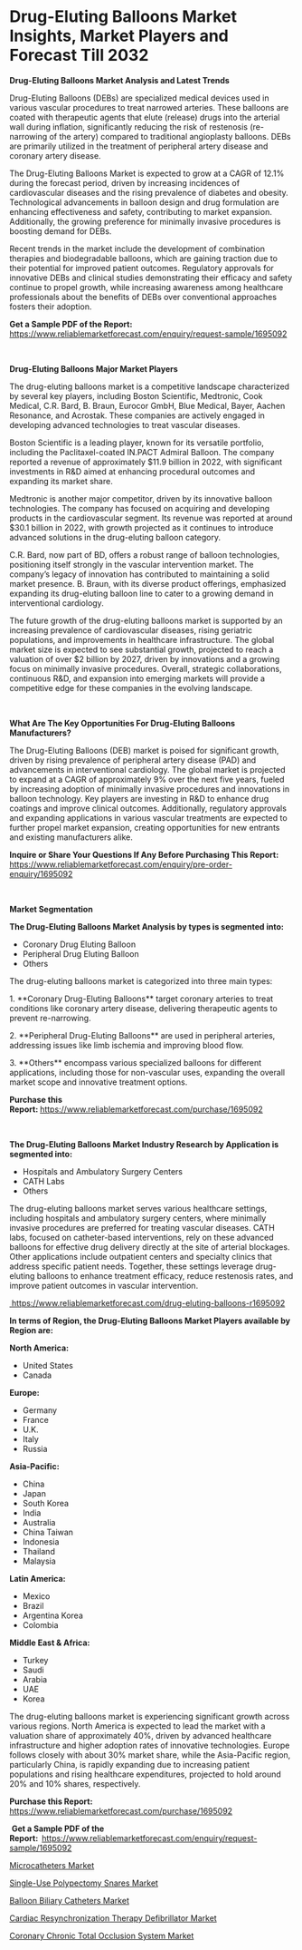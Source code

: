 <p><h1>Drug-Eluting Balloons Market Insights, Market Players and Forecast Till 2032</h1></p><p><strong>Drug-Eluting Balloons Market Analysis and Latest Trends</strong></p>
<p><p>Drug-Eluting Balloons (DEBs) are specialized medical devices used in various vascular procedures to treat narrowed arteries. These balloons are coated with therapeutic agents that elute (release) drugs into the arterial wall during inflation, significantly reducing the risk of restenosis (re-narrowing of the artery) compared to traditional angioplasty balloons. DEBs are primarily utilized in the treatment of peripheral artery disease and coronary artery disease.</p><p>The Drug-Eluting Balloons Market is expected to grow at a CAGR of 12.1% during the forecast period, driven by increasing incidences of cardiovascular diseases and the rising prevalence of diabetes and obesity. Technological advancements in balloon design and drug formulation are enhancing effectiveness and safety, contributing to market expansion. Additionally, the growing preference for minimally invasive procedures is boosting demand for DEBs.</p><p>Recent trends in the market include the development of combination therapies and biodegradable balloons, which are gaining traction due to their potential for improved patient outcomes. Regulatory approvals for innovative DEBs and clinical studies demonstrating their efficacy and safety continue to propel growth, while increasing awareness among healthcare professionals about the benefits of DEBs over conventional approaches fosters their adoption.</p></p>
<p><strong>Get a Sample PDF of the Report:&nbsp;</strong> <a href="https://www.reliablemarketforecast.com/enquiry/request-sample/1695092?utm_campaign=1102&utm_medium=2&utm_source=Github&utm_content=ia&utm_term=25032025&utm_id=drug-eluting-balloons">https://www.reliablemarketforecast.com/enquiry/request-sample/1695092</a></p>
<p>&nbsp;</p>
<p><strong>Drug-Eluting Balloons Major Market Players</strong></p>
<p><p>The drug-eluting balloons market is a competitive landscape characterized by several key players, including Boston Scientific, Medtronic, Cook Medical, C.R. Bard, B. Braun, Eurocor GmbH, Blue Medical, Bayer, Aachen Resonance, and Acrostak. These companies are actively engaged in developing advanced technologies to treat vascular diseases.</p><p>Boston Scientific is a leading player, known for its versatile portfolio, including the Paclitaxel-coated IN.PACT Admiral Balloon. The company reported a revenue of approximately $11.9 billion in 2022, with significant investments in R&D aimed at enhancing procedural outcomes and expanding its market share.</p><p>Medtronic is another major competitor, driven by its innovative balloon technologies. The company has focused on acquiring and developing products in the cardiovascular segment. Its revenue was reported at around $30.1 billion in 2022, with growth projected as it continues to introduce advanced solutions in the drug-eluting balloon category.</p><p>C.R. Bard, now part of BD, offers a robust range of balloon technologies, positioning itself strongly in the vascular intervention market. The company’s legacy of innovation has contributed to maintaining a solid market presence. B. Braun, with its diverse product offerings, emphasized expanding its drug-eluting balloon line to cater to a growing demand in interventional cardiology.</p><p>The future growth of the drug-eluting balloons market is supported by an increasing prevalence of cardiovascular diseases, rising geriatric populations, and improvements in healthcare infrastructure. The global market size is expected to see substantial growth, projected to reach a valuation of over $2 billion by 2027, driven by innovations and a growing focus on minimally invasive procedures. Overall, strategic collaborations, continuous R&D, and expansion into emerging markets will provide a competitive edge for these companies in the evolving landscape.</p></p>
<p>&nbsp;</p>
<p><strong>What Are The Key Opportunities For Drug-Eluting Balloons Manufacturers?</strong></p>
<p><p>The Drug-Eluting Balloons (DEB) market is poised for significant growth, driven by rising prevalence of peripheral artery disease (PAD) and advancements in interventional cardiology. The global market is projected to expand at a CAGR of approximately 9% over the next five years, fueled by increasing adoption of minimally invasive procedures and innovations in balloon technology. Key players are investing in R&D to enhance drug coatings and improve clinical outcomes. Additionally, regulatory approvals and expanding applications in various vascular treatments are expected to further propel market expansion, creating opportunities for new entrants and existing manufacturers alike.</p></p>
<p><strong>Inquire or Share Your Questions If Any Before Purchasing This Report:</strong> <a href="https://www.reliablemarketforecast.com/enquiry/pre-order-enquiry/1695092?utm_campaign=1102&utm_medium=2&utm_source=Github&utm_content=ia&utm_term=25032025&utm_id=drug-eluting-balloons">https://www.reliablemarketforecast.com/enquiry/pre-order-enquiry/1695092</a></p>
<p>&nbsp;</p>
<p><strong>Market Segmentation</strong></p>
<p><strong>The Drug-Eluting Balloons Market Analysis by types is segmented into:</strong></p>
<p><ul><li>Coronary Drug Eluting Balloon</li><li>Peripheral Drug Eluting Balloon</li><li>Others</li></ul></p>
<p><p>The drug-eluting balloons market is categorized into three main types: </p><p>1. **Coronary Drug-Eluting Balloons** target coronary arteries to treat conditions like coronary artery disease, delivering therapeutic agents to prevent re-narrowing. </p><p>2. **Peripheral Drug-Eluting Balloons** are used in peripheral arteries, addressing issues like limb ischemia and improving blood flow. </p><p>3. **Others** encompass various specialized balloons for different applications, including those for non-vascular uses, expanding the overall market scope and innovative treatment options.</p></p>
<p><strong>Purchase this Report:&nbsp;</strong><a href="https://www.reliablemarketforecast.com/purchase/1695092?utm_campaign=1102&utm_medium=2&utm_source=Github&utm_content=ia&utm_term=25032025&utm_id=drug-eluting-balloons">https://www.reliablemarketforecast.com/purchase/1695092</a></p>
<p>&nbsp;</p>
<p><strong>The Drug-Eluting Balloons Market Industry Research by Application is segmented into:</strong></p>
<p><ul><li>Hospitals and Ambulatory Surgery Centers</li><li>CATH Labs</li><li>Others</li></ul></p>
<p><p>The drug-eluting balloons market serves various healthcare settings, including hospitals and ambulatory surgery centers, where minimally invasive procedures are preferred for treating vascular diseases. CATH labs, focused on catheter-based interventions, rely on these advanced balloons for effective drug delivery directly at the site of arterial blockages. Other applications include outpatient centers and specialty clinics that address specific patient needs. Together, these settings leverage drug-eluting balloons to enhance treatment efficacy, reduce restenosis rates, and improve patient outcomes in vascular intervention.</p></p>
<p><a href="https://www.reliablemarketforecast.com/drug-eluting-balloons-r1695092?utm_campaign=1102&utm_medium=2&utm_source=Github&utm_content=ia&utm_term=25032025&utm_id=drug-eluting-balloons">&nbsp;https://www.reliablemarketforecast.com/drug-eluting-balloons-r1695092</a></p>
<p><strong>In terms of Region, the Drug-Eluting Balloons Market Players available by Region are:</strong></p>
<p>
    <p> <strong> North America: </strong>
        <ul>
            <li>United States</li>
            <li>Canada</li>
        </ul>
        </p> 
    <p> <strong> Europe: </strong>
        <ul>
            <li>Germany</li>
            <li>France</li>
            <li>U.K.</li>
            <li>Italy</li>
            <li>Russia</li>
        </ul>
        </p> 
    <p> <strong> Asia-Pacific: </strong>
        <ul>
            <li>China</li>
            <li>Japan</li>
            <li>South Korea</li>
            <li>India</li>
            <li>Australia</li>
            <li>China Taiwan</li>
            <li>Indonesia</li>
            <li>Thailand</li>
            <li>Malaysia</li>
        </ul>
        </p> 
    <p> <strong> Latin America: </strong>
        <ul>
            <li>Mexico</li>
            <li>Brazil</li>
            <li>Argentina Korea</li>
            <li>Colombia</li>
        </ul>
        </p> 
    <p> <strong> Middle East & Africa: </strong>
        <ul>
            <li>Turkey</li>
            <li>Saudi</li>
            <li>Arabia</li>
            <li>UAE</li>
            <li>Korea</li>
        </ul>
    </p>
    </p>
<p><p>The drug-eluting balloons market is experiencing significant growth across various regions. North America is expected to lead the market with a valuation share of approximately 40%, driven by advanced healthcare infrastructure and higher adoption rates of innovative technologies. Europe follows closely with about 30% market share, while the Asia-Pacific region, particularly China, is rapidly expanding due to increasing patient populations and rising healthcare expenditures, projected to hold around 20% and 10% shares, respectively.</p></p>
<p><strong>Purchase this Report: </strong><a href="https://www.reliablemarketforecast.com/purchase/1695092?utm_campaign=1102&utm_medium=2&utm_source=Github&utm_content=ia&utm_term=25032025&utm_id=drug-eluting-balloons">https://www.reliablemarketforecast.com/purchase/1695092</a></p>
<p>&nbsp;<strong>Get a Sample PDF of the Report:&nbsp;&nbsp;</strong><a href="https://www.reliablemarketforecast.com/enquiry/request-sample/1695092?utm_campaign=1102&utm_medium=2&utm_source=Github&utm_content=ia&utm_term=25032025&utm_id=drug-eluting-balloons">https://www.reliablemarketforecast.com/enquiry/request-sample/1695092</a></p>
<p><strong></strong></p>
<p><p><a href="https://github.com/yaldotiedegq/Market-Research-Report-List-1/blob/main/microcatheters-market.md?utm_campaign=1102&utm_medium=2&utm_source=Github&utm_content=ia&utm_term=25032025&utm_id=drug-eluting-balloons">Microcatheters Market</a></p><p><a href="https://github.com/sacmatidora/Market-Research-Report-List-1/blob/main/single-use-polypectomy-snares-market.md?utm_campaign=1102&utm_medium=2&utm_source=Github&utm_content=ia&utm_term=25032025&utm_id=drug-eluting-balloons">Single-Use Polypectomy Snares Market</a></p><p><a href="https://github.com/zalubakoraka/Market-Research-Report-List-1/blob/main/balloon-biliary-catheters-market.md?utm_campaign=1102&utm_medium=2&utm_source=Github&utm_content=ia&utm_term=25032025&utm_id=drug-eluting-balloons">Balloon Biliary Catheters Market</a></p><p><a href="https://github.com/fahieraudau9/Market-Research-Report-List-1/blob/main/cardiac-resynchronization-therapy-defibrillator-market.md?utm_campaign=1102&utm_medium=2&utm_source=Github&utm_content=ia&utm_term=25032025&utm_id=drug-eluting-balloons">Cardiac Resynchronization Therapy Defibrillator Market</a></p><p><a href="https://github.com/shiahbuyerin/Market-Research-Report-List-1/blob/main/coronary-chronic-total-occlusion-system-market.md?utm_campaign=1102&utm_medium=2&utm_source=Github&utm_content=ia&utm_term=25032025&utm_id=drug-eluting-balloons">Coronary Chronic Total Occlusion System Market</a></p></p>